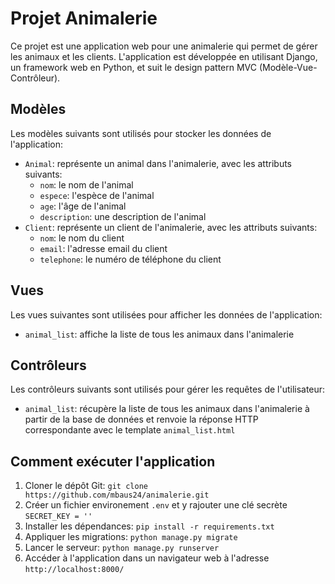 # Projet Animalerie

Ce projet est une application web pour une animalerie qui permet de gérer les animaux et les clients. L'application est développée en utilisant Django, un framework web en Python, et suit le design pattern MVC (Modèle-Vue-Contrôleur).

## Modèles

Les modèles suivants sont utilisés pour stocker les données de l'application:

- `Animal`: représente un animal dans l'animalerie, avec les attributs suivants:
    - `nom`: le nom de l'animal
    - `espece`: l'espèce de l'animal
    - `age`: l'âge de l'animal
    - `description`: une description de l'animal
- `Client`: représente un client de l'animalerie, avec les attributs suivants:
    - `nom`: le nom du client
    - `email`: l'adresse email du client
    - `telephone`: le numéro de téléphone du client

## Vues

Les vues suivantes sont utilisées pour afficher les données de l'application:

- `animal_list`: affiche la liste de tous les animaux dans l'animalerie

## Contrôleurs

Les contrôleurs suivants sont utilisés pour gérer les requêtes de l'utilisateur:

- `animal_list`: récupère la liste de tous les animaux dans l'animalerie à partir de la base de données et renvoie la réponse HTTP correspondante avec le template `animal_list.html`

## Comment exécuter l'application

1. Cloner le dépôt Git: `git clone https://github.com/mbaus24/animalerie.git`
2. Créer un fichier environement `.env` et y rajouter une clé secrète `SECRET_KEY = ''`
2. Installer les dépendances: `pip install -r requirements.txt`
3. Appliquer les migrations: `python manage.py migrate`
4. Lancer le serveur: `python manage.py runserver`
5. Accéder à l'application dans un navigateur web à l'adresse `http://localhost:8000/`

